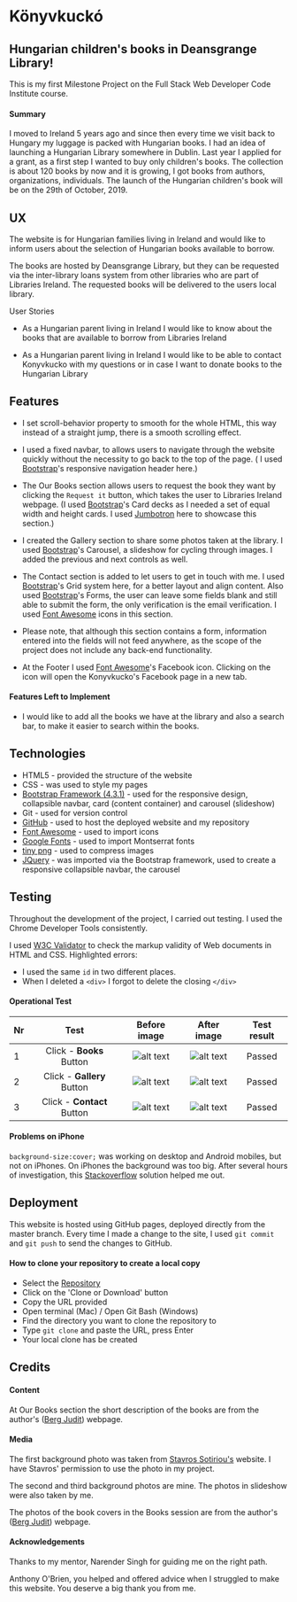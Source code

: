 # Könyvkuckó
## Hungarian children's books in Deansgrange Library!

This is my first Milestone Project on the Full Stack Web Developer Code Institute course.

#### Summary

I moved to Ireland 5 years ago and since then every time we visit back to Hungary my luggage is packed with Hungarian books. I had an idea of launching a Hungarian Library somewhere in Dublin. Last year I applied for a grant, as a first step I wanted to buy only children's books. The collection is about 120 books by now and it is growing, I got books from authors, organizations, individuals. The launch of the Hungarian children's book will be on the 29th of October, 2019.

## UX

The website is for Hungarian families living in Ireland and would like to inform users about the selection of Hungarian books available to borrow.

The books are hosted by Deansgrange Library, but they can be requested via the inter-library loans system from other libraries who are part of Libraries Ireland. The requested books will be delivered to the users local library.

User Stories

* As a Hungarian parent living in Ireland I would like to know about the books that are available to borrow from Libraries Ireland

* As a Hungarian parent living in Ireland I would like to be able to contact Konyvkucko with my questions or in case I want to donate books to the Hungarian Library

## Features

* I set scroll-behavior property to smooth for the whole HTML, this way instead of a straight jump, there is a smooth scrolling effect.

* I used a fixed navbar, to allows users to navigate through the website quickly without the necessity to go back to the top of the page. ( I used [Bootstrap](https://getbootstrap.com/docs/4.3/components/navbar/)'s responsive navigation header here.)

* The Our Books section allows users to request the book they want by clicking the `Request it` button, which takes the user to Libraries Ireland webpage. (I used [Bootstrap](https://getbootstrap.com/docs/4.0/components/card/)'s Card decks as I needed a set of equal width and height cards. I used [Jumbotron](https://getbootstrap.com/docs/4.0/components/jumbotron/) here to showcase this section.)

* I created the Gallery section to share some photos taken at the library. I used [Bootstrap](https://getbootstrap.com/docs/4.0/components/carousel/)'s Carousel, a slideshow for cycling through images. I added the previous and next controls as well.

* The Contact section is added to let users to get in touch with me. I used [Bootstrap](https://getbootstrap.com/docs/4.0/layout/grid/)'s Grid system here, for a better layout and align content. Also used [Bootstrap](https://getbootstrap.com/docs/4.1/components/forms/)'s Forms, the user can leave some fields blank and still able to submit the form, the only verification is the email verification. I used [Font Awesome](https://fontawesome.com/icons/envelope-open-text) icons in this section.

* Please note, that although this section contains a form, information entered into the fields will not feed anywhere, as the scope of the project does not include any back-end functionality.

* At the Footer I used [Font Awesome](https://fontawesome.com/icons/facebook-square)'s Facebook icon. Clicking on the icon will open the Konyvkucko's Facebook page in a new tab.

#### Features Left to Implement

* I would like to add all the books we have at the library and also a search bar, to make it easier to search within the books.


## Technologies

* HTML5 - provided the structure of the website
* CSS - was used to style my pages
* [Bootstrap Framework (4.3.1)](https://getbootstrap.com/) - used for the responsive design, collapsible navbar, card (content container) and carousel (slideshow)
* Git - used for version control
* [GitHub](https://github.com/) - used to host the deployed website and my repository
* [Font Awesome](https://fontawesome.com/) - used to import icons
* [Google Fonts](https://fonts.google.com/) - used to import Montserrat fonts
* [tiny png](https://tinypng.com/) - used to compress images
* [JQuery](https://getbootstrap.com/docs/4.1/getting-started/introduction/) - was imported via the Bootstrap framework, used to create a responsive collapsible navbar, the carousel
    
## Testing

Throughout the development of the project, I carried out testing. I used the Chrome Developer Tools consistently.

I used [W3C Validator](https://validator.w3.org/) to check the markup validity of Web documents in HTML and CSS. Highlighted errors:
* I used the same `id` in two different places.
* When I deleted a `<div>` I forgot to delete the closing `</div>`

#### Operational Test

| Nr | Test          | Before image  | After image  | Test result |
| ---|:-------------:| :-----:| :-----:| :-----:|
| 1 | Click - **Books** Button      |    ![alt text](https://github.com/taikatta/Milestone1-Konyvkucko/blob/master/assets/images/Home.png "Home") |![alt text](https://github.com/taikatta/Milestone1-Konyvkucko/blob/master/assets/images/books_after.png "Books") | Passed |
| 2 | Click - **Gallery** Button      |   ![alt text](https://github.com/taikatta/Milestone1-Konyvkucko/blob/master/assets/images/Home.png "Home") |![alt text](https://github.com/taikatta/Milestone1-Konyvkucko/blob/master/assets/images/Gallery_after.png "Gallery") |Passed |
| 3 | Click - **Contact** Button      |   ![alt text](https://github.com/taikatta/Milestone1-Konyvkucko/blob/master/assets/images/Home.png "Home")|![alt text](https://github.com/taikatta/Milestone1-Konyvkucko/blob/master/assets/images/Contact_after.png "Contact") |Passed |

#### Problems on iPhone
`background-size:cover;` was working on desktop and Android mobiles, but not on iPhones. On iPhones the background was too big. After several hours of investigation, this [Stackoverflow](https://stackoverflow.com/questions/24154666/background-size-cover-not-working-on-ios) solution helped me out.

## Deployment

This website is hosted using GitHub pages, deployed directly from the master branch. Every time I made a change to the site, I used `git commit` and `git push` to send the changes to GitHub.

#### How to clone your repository to create a local copy
* Select the [Repository](https://github.com/taikatta/Milestone1-Konyvkucko)
* Click on the 'Clone or Download' button
* Copy the URL provided
* Open terminal (Mac) / Open Git Bash (Windows) 
* Find the directory you want to clone the repository to
* Type `git clone` and paste the URL, press Enter
* Your local clone has be created

## Credits

#### Content

At Our Books section the short description of the books are from the author's ([Berg Judit](https://www.bergjudit.hu/)) webpage.

#### Media

The first background photo was taken from [Stavros Sotiriou's](https://ssaphoto.co.uk/deansgrange-library) website. I have Stavros' permission to use the photo in my project.

The second and third background photos are mine. The photos in slideshow were also taken by me.

The photos of the book covers in the Books session are from the author's ([Berg Judit](https://www.bergjudit.hu/)) webpage. 

#### Acknowledgements

Thanks to my mentor, Narender Singh for guiding me on the right path.

Anthony O'Brien, you helped and offered advice when I struggled to make this website. You deserve a big thank you from me.
